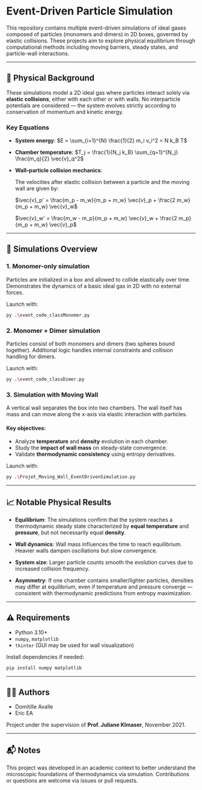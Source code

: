 # Event-Driven Particle Simulation

This repository contains multiple event-driven simulations of ideal gases composed of particles (monomers and dimers) in 2D boxes, governed by elastic collisions. These projects aim to explore physical equilibrium through computational methods including moving barriers, steady states, and particle-wall interactions.

---

## 🧪 Physical Background

These simulations model a 2D ideal gas where particles interact solely via **elastic collisions**, either with each other or with walls. No interparticle potentials are considered — the system evolves strictly according to conservation of momentum and kinetic energy.

### Key Equations

- **System energy**:
  $E = \sum_{i=1}^{N} \frac{1}{2} m_i v_i^2 = N k_B T$

- **Chamber temperature**:
  $T_j = \frac{1}{N_j k_B} \sum_{q=1}^{N_j} \frac{m_q}{2} \vec{v}_q^2$

- **Wall–particle collision mechanics**:

  The velocities after elastic collision between a particle and the moving wall are given by:

  $\vec{v}_p' = \frac{m_p - m_w}{m_p + m_w} \vec{v}_p + \frac{2 m_w}{m_p + m_w} \vec{v}_w$

  $\vec{v}_w' = \frac{m_w - m_p}{m_p + m_w} \vec{v}_w + \frac{2 m_p}{m_p + m_w} \vec{v}_p$

---

## 📂 Simulations Overview

### 1. **Monomer-only simulation**

Particles are initialized in a box and allowed to collide elastically over time. Demonstrates the dynamics of a basic ideal gas in 2D with no external forces.

Launch with:

```bash
py .\event_code_classMonomer.py
```

### 2. **Monomer + Dimer simulation**

Particles consist of both monomers and dimers (two spheres bound together). Additional logic handles internal constraints and collision handling for dimers.

Launch with:

```bash
py .\event_code_classDimer.py
```

### 3. **Simulation with Moving Wall**

A vertical wall separates the box into two chambers. The wall itself has mass and can move along the x-axis via elastic interaction with particles.

#### Key objectives:
- Analyze **temperature** and **density** evolution in each chamber.
- Study the **impact of wall mass** on steady-state convergence.
- Validate **thermodynamic consistency** using entropy derivatives.

Launch with:

```bash
py .\Projet_Moving_Wall_EventDrivenSimulation.py
```

---

## 📈 Notable Physical Results

- **Equilibrium**: The simulations confirm that the system reaches a thermodynamic steady state characterized by **equal temperature** and **pressure**, but not necessarily equal **density**.

- **Wall dynamics**: Wall mass influences the time to reach equilibrium. Heavier walls dampen oscillations but slow convergence.

- **System size**: Larger particle counts smooth the evolution curves due to increased collision frequency.

- **Asymmetry**: If one chamber contains smaller/lighter particles, densities may differ at equilibrium, even if temperature and pressure converge — consistent with thermodynamic predictions from entropy maximization.

---

## ⚠️ Requirements

- Python 3.10+
- `numpy`, `matplotlib`
- `tkinter` (GUI may be used for wall visualization)

Install dependencies if needed:

```bash
pip install numpy matplotlib
```

---

## 👩‍💻 Authors

- Domitille Avalle  
- Eric EA

Project under the supervision of **Prof. Juliane Klmaser**, November 2021.

---

## 📬 Notes

This project was developed in an academic context to better understand the microscopic foundations of thermodynamics via simulation. Contributions or questions are welcome via issues or pull requests.
